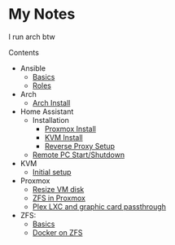 # My Notes
I run arch btw

Contents
- Ansible
  - [Basics](ansible/basics.md)
  - [Roles](ansible/roles.md)
- Arch
  - [Arch Install](arch/arch-install.md)
- Home Assistant
  - Installation
    - [Proxmox Install](homeassistant/proxmox-install.md)
    - [KVM Install](homeassistant/kvm-install.md)
    - [Reverse Proxy Setup](homeassistant/reverse-proxy-npm.md)
  - [Remote PC Start/Shutdown](homeassistant/remote-pc-ssh.md)
- KVM
  - [Initial setup](kvm/initial-setup.md)
- Proxmox
  - [Resize VM disk](proxmox/resize-vm-disk.md)
  - [ZFS in Proxmox](proxmox/zfs-in-proxmox.md)
  - [Plex LXC and graphic card passthrough](proxmox/plex-lxc.md)
- ZFS:
  - [Basics](zfs/basics.md)
  - [Docker on ZFS](zfs/docker-on-zfs.md)